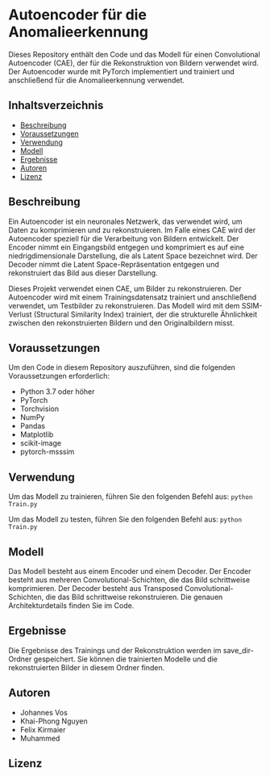 # Autoencoder für die Anomalieerkennung

Dieses Repository enthält den Code und das Modell für einen Convolutional Autoencoder (CAE), der für die Rekonstruktion von Bildern verwendet wird. Der Autoencoder wurde mit PyTorch implementiert und trainiert und anschließend für die Anomalieerkennung verwendet.

## Inhaltsverzeichnis

- [Beschreibung](#beschreibung)
- [Voraussetzungen](#voraussetzungen)
- [Verwendung](#verwendung)
- [Modell](#modell)
- [Ergebnisse](#ergebnisse)
- [Autoren](#autoren)
- [Lizenz](#lizenz)

## Beschreibung

Ein Autoencoder ist ein neuronales Netzwerk, das verwendet wird, um Daten zu komprimieren und zu rekonstruieren. Im Falle eines CAE wird der Autoencoder speziell für die Verarbeitung von Bildern entwickelt. Der Encoder nimmt ein Eingangsbild entgegen und komprimiert es auf eine niedrigdimensionale Darstellung, die als Latent Space bezeichnet wird. Der Decoder nimmt die Latent Space-Repräsentation entgegen und rekonstruiert das Bild aus dieser Darstellung.

Dieses Projekt verwendet einen CAE, um Bilder zu rekonstruieren. Der Autoencoder wird mit einem Trainingsdatensatz trainiert und anschließend verwendet, um Testbilder zu rekonstruieren. Das Modell wird mit dem SSIM-Verlust (Structural Similarity Index) trainiert, der die strukturelle Ähnlichkeit zwischen den rekonstruierten Bildern und den Originalbildern misst.

## Voraussetzungen

Um den Code in diesem Repository auszuführen, sind die folgenden Voraussetzungen erforderlich:

- Python 3.7 oder höher
- PyTorch
- Torchvision
- NumPy
- Pandas
- Matplotlib
- scikit-image
- pytorch-msssim

## Verwendung

Um das Modell zu trainieren, führen Sie den folgenden Befehl aus:
```python Train.py```

Um das Modell zu testen, führen Sie den folgenden Befehl aus:
```python Train.py``` 

## Modell

Das Modell besteht aus einem Encoder und einem Decoder. Der Encoder besteht aus mehreren Convolutional-Schichten, die das Bild schrittweise komprimieren. Der Decoder besteht aus Transposed Convolutional-Schichten, die das Bild schrittweise rekonstruieren. Die genauen Architekturdetails finden Sie im Code.

## Ergebnisse

Die Ergebnisse des Trainings und der Rekonstruktion werden im save_dir-Ordner gespeichert. Sie können die trainierten Modelle und die rekonstruierten Bilder in diesem Ordner finden.

## Autoren 

- Johannes Vos
- Khai-Phong Nguyen
- Felix Kirmaier
- Muhammed

## Lizenz

